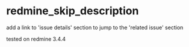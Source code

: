 redmine_skip_description
=

add a link to 'issue details' section to jump to the 'related issue' section

tested on redmine 3.4.4
